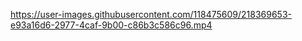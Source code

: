 

https://user-images.githubusercontent.com/118475609/218369653-e93a16d6-2977-4caf-9b00-c86b3c586c96.mp4

